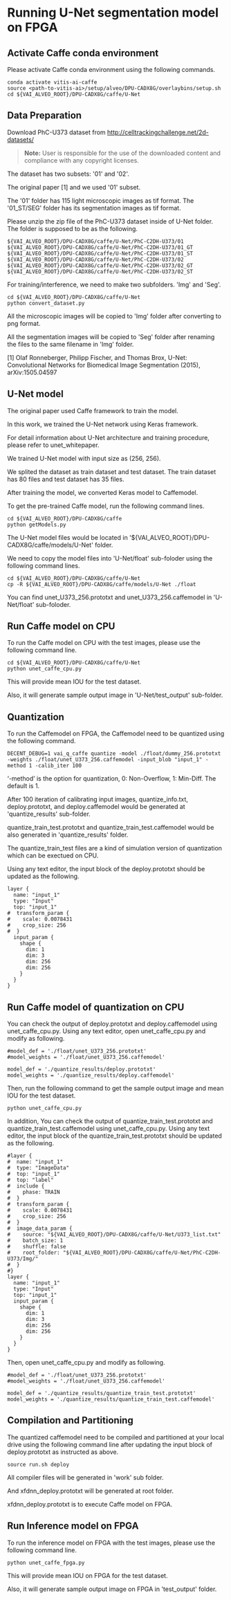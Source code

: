 # Running U-Net segmentation model on FPGA 


## Activate Caffe conda environment

Please activate Caffe conda environment using the following commands.

```
conda activate vitis-ai-caffe
source <path-to-vitis-ai>/setup/alveo/DPU-CADX8G/overlaybins/setup.sh
cd ${VAI_ALVEO_ROOT}/DPU-CADX8G/caffe/U-Net
```



## Data Preparation

Download PhC-U373 dataset from http://celltrackingchallenge.net/2d-datasets/ 
> **Note:** User is responsible for the use of the downloaded content and compliance with any copyright licenses.

The dataset has two subsets: '01' and '02'. 

The original paper [1] and we used '01' subset. 

The '01' folder has 115 light microscopic images as tif format.
The '01_ST/SEG' folder has its segmentation images as tif format. 

Please unzip the zip file of the PhC-U373 dataset inside of U-Net folder. 
The folder is supposed to be as the following.  

```
${VAI_ALVEO_ROOT}/DPU-CADX8G/caffe/U-Net/PhC-C2DH-U373/01
${VAI_ALVEO_ROOT}/DPU-CADX8G/caffe/U-Net/PhC-C2DH-U373/01_GT
${VAI_ALVEO_ROOT}/DPU-CADX8G/caffe/U-Net/PhC-C2DH-U373/01_ST
${VAI_ALVEO_ROOT}/DPU-CADX8G/caffe/U-Net/PhC-C2DH-U373/02
${VAI_ALVEO_ROOT}/DPU-CADX8G/caffe/U-Net/PhC-C2DH-U373/02_GT
${VAI_ALVEO_ROOT}/DPU-CADX8G/caffe/U-Net/PhC-C2DH-U373/02_ST
```

For training/interference, we need to make two subfolders. 'Img' and 'Seg'. 

```
cd ${VAI_ALVEO_ROOT}/DPU-CADX8G/caffe/U-Net
python convert_dataset.py
```

All the microscopic images will be copied to 'Img' folder after converting to png format.

All the segmentation images will be copied to 'Seg' folder after renaming the files to the same filename in 'Img' folder.  


[1]	Olaf Ronneberger, Philipp Fischer, and Thomas Brox, U-Net: Convolutional Networks for Biomedical Image Segmentation (2015), arXiv:1505.04597



## U-Net model

The original paper used Caffe framework to train the model.

In this work, we trained the U-Net network using Keras framework.

For detail information about U-Net architecture and training procedure, please refer to unet_whitepaper.

We trained U-Net model with input size as (256, 256).

We splited the dataset as train dataset and test dataset. The train dataset has 80 files and test dataset has 35 files. 

After training the model, we converted Keras model to Caffemodel.

To get the pre-trained Caffe model, run the following command lines. 

```
cd ${VAI_ALVEO_ROOT}/DPU-CADX8G/caffe
python getModels.py
```

The U-Net model files would be located in '${VAI_ALVEO_ROOT}/DPU-CADX8G/caffe/models/U-Net' folder.


We need to copy the model files into 'U-Net/float' sub-foloder using the following command lines.
```
cd ${VAI_ALVEO_ROOT}/DPU-CADX8G/caffe/U-Net
cp -R ${VAI_ALVEO_ROOT}/DPU-CADX8G/caffe/models/U-Net ./float
```
You can find unet_U373_256.prototxt and unet_U373_256.caffemodel in 'U-Net/float' sub-foloder.



## Run Caffe model on CPU

To run the Caffe model on CPU with the test images, please use the following command line.

```
cd ${VAI_ALVEO_ROOT}/DPU-CADX8G/caffe/U-Net
python unet_caffe_cpu.py 
```

This will provide mean IOU for the test dataset.

Also, it will generate sample output image in 'U-Net/test_output' sub-folder.





## Quantization

To run the Caffemodel on FPGA, the Caffemodel need to be quantized using the following command. 

```
DECENT_DEBUG=1 vai_q_caffe quantize -model ./float/dummy_256.prototxt -weights ./float/unet_U373_256.caffemodel -input_blob "input_1" -method 1 -calib_iter 100
```

‘-method’ is the option for quantization, 0: Non-Overflow, 1: Min-Diff. The default is 1. 



After 100 iteration of calibrating input images, quantize_info.txt, deploy.prototxt, and deploy.caffemodel would be generated at 'quantize_results' sub-folder. 

quantize_train_test.prototxt and quantize_train_test.caffemodel would be also generated in 'quantize_results' folder. 

The quantize_train_test files are a kind of simulation version of quantization which can be exectued on CPU. 


Using any text editor, the input block of the deploy.prototxt should be updated as the following.

```
layer {
  name: "input_1"
  type: "Input"
  top: "input_1"
#  transform_param {
#    scale: 0.0078431
#    crop_size: 256
#  }
  input_param {
    shape {
      dim: 1
      dim: 3
      dim: 256
      dim: 256
    }
  }
}
```

## Run Caffe model of quantization on CPU

You can check the output of deploy.prototxt and deploy.caffemodel using unet_caffe_cpu.py.
Using any text editor, open unet_caffe_cpu.py and modify as following.

```
#model_def = './float/unet_U373_256.prototxt'
#model_weights = './float/unet_U373_256.caffemodel'

model_def = './quantize_results/deploy.prototxt'
model_weights = './quantize_results/deploy.caffemodel'
```
Then, run the following command to get the sample output image and mean IOU for the test dataset.
```
python unet_caffe_cpu.py 
```

In addition, You can check the output of quantize_train_test.prototxt and quantize_train_test.caffemodel using unet_caffe_cpu.py.
Using any text editor, the input block of the quantize_train_test.prototxt should be updated as the following.
```
#layer {
#  name: "input_1"
#  type: "ImageData"
#  top: "input_1"
#  top: "label"
#  include {
#    phase: TRAIN
#  }
#  transform_param {
#    scale: 0.0078431
#    crop_size: 256
#  }
#  image_data_param {
#    source: "${VAI_ALVEO_ROOT}/DPU-CADX8G/caffe/U-Net/U373_list.txt"
#    batch_size: 1
#    shuffle: false
#    root_folder: "${VAI_ALVEO_ROOT}/DPU-CADX8G/caffe/U-Net/PhC-C2DH-U373/Img/"
#  }
#}
layer {
  name: "input_1"
  type: "Input"
  top: "input_1"
  input_param {
    shape {
      dim: 1
      dim: 3
      dim: 256
      dim: 256
    }
  }
}
```
Then, open unet_caffe_cpu.py and modify as following.

```
#model_def = './float/unet_U373_256.prototxt'
#model_weights = './float/unet_U373_256.caffemodel'

model_def = './quantize_results/quantize_train_test.prototxt'
model_weights = './quantize_results/quantize_train_test.caffemodel'
```



## Compilation and Partitioning

The quantized caffemodel need to be compiled and partitioned at your local drive using the following command line after updating the input block of deploy.prototxt as instructed as above.

```
source run.sh deploy
```

All compiler files will be generated in 'work' sub folder.

And xfdnn_deploy.prototxt will be generated at root folder.

xfdnn_deploy.prototxt is to execute Caffe model on FPGA.



## Run Inference model on FPGA 

To run the inference model on FPGA with the test images, please use the following command line.

```
python unet_caffe_fpga.py 
```

This will provide mean IOU on FPGA for the test dataset.

Also, it will generate sample output image on FPGA in 'test_output' folder.
